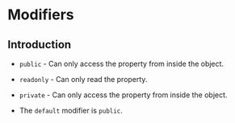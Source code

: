 # Modifiers

## Introduction

* `public` - Can only access the property from inside the object.

* `readonly` - Can only read the property.

* `private` - Can only access the property from inside the object.

* The `default` modifier is `public`.